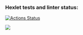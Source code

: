 ### Hexlet tests and linter status:
[![Actions Status](https://github.com/olesya-syrtina/frontend-project-44/actions/workflows/hexlet-check.yml/badge.svg)](https://github.com/olesya-syrtina/frontend-project-44/actions)

<a href="https://codeclimate.com/github/olesya-syrtina/frontend-project-44/maintainability"><img src="https://api.codeclimate.com/v1/badges/a1c7d1e394f23301c04a/maintainability" /></a>